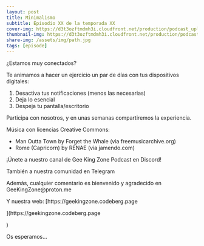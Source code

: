 ```yaml
---
layout: post
title: Minimalismo
subtitle: Episodio XX de la temporada XX
cover-img: https://d3t3ozftmdmh3i.cloudfront.net/production/podcast_uploaded_nologo/14743809/14743809-1619370377976-ce118b9b0f9a8.jpg
thumbnail-img: https://d3t3ozftmdmh3i.cloudfront.net/production/podcast_uploaded_nologo/14743809/14743809-1619370377976-ce118b9b0f9a8.jpg
share-img: /assets/img/path.jpg
tags: [episode]
---
```


<p>¿Estamos muy conectados?</p>
<p>Te animamos a hacer un ejercicio un par de días con tus dispositivos digitales:</p>
<ol>
 <li>Desactiva tus notificaciones (menos las necesarias)</li>
 <li>Deja lo esencial</li>
  <li>Despeja tu pantalla/escritorio</li>
</ol>
<p>Participa con nosotros, y en unas semanas compartiremos la experiencia.</p>
<p>Música con licencias Creative Commons:</p>
<ul>
  <li>Man Outta Town by Forget the Whale (via freemusicarchive.org)</li>
  <li>Rome (Capricorn) by RENAE (via jamendo.com)</li>
</ul>
<p>¡Únete a nuestro canal de Gee King Zone Podcast en Discord!</p>
<p>También a nuestra comunidad en Telegram</p>
<p>Además, cualquier comentario es bienvenido y agradecido en GeeKingZone@proton.me</p>
<p>Y nuestra web: [https://geekingzone.codeberg.page</p>](https://geekingzone.codeberg.page</p>)
<p>Os esperamos...</p>
<p><br /></p>

